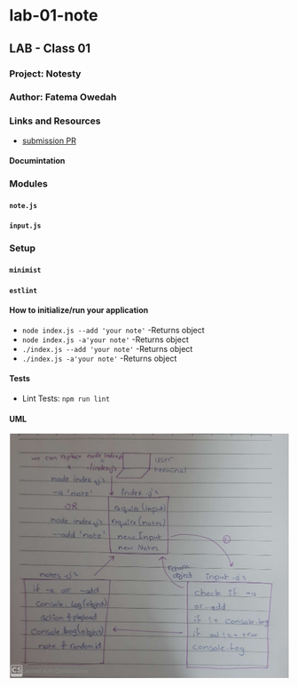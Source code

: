 # lab-01-note

## LAB - Class 01
### Project: Notesty
### Author: Fatema Owedah

### Links and Resources

- [submission PR](https://github.com/401-advanced-javascript-fatemaOwedah/lab-00/pull/1)

#### Documintation

### Modules
#### `note.js`
#### `input.js`

### Setup

#### `minimist`
#### `estlint`

#### How to initialize/run your application 

-  `node index.js --add 'your note'`
  -Returns object
-  `node index.js -a'your note'`
  -Returns object
-  `./index.js --add 'your note'`
  -Returns object
-  `./index.js -a'your note'`
  -Returns object



#### Tests

- Lint Tests: `npm run lint`

#### UML

![UML Digram](uml.jpeg)
